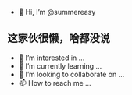 - 👋 Hi, I’m @summereasy

## 这家伙很懒，啥都没说

- 👀 I’m interested in ...
- 🌱 I’m currently learning ...
- 💞️ I’m looking to collaborate on ...
- 📫 How to reach me ...

<!---
summereasy/summereasy is a ✨ special ✨ repository because its `README.md` (this file) appears on your GitHub profile.
You can click the Preview link to take a look at your changes.
--->
